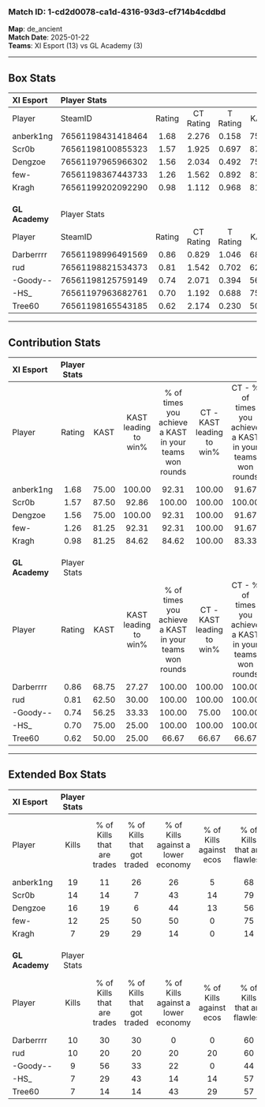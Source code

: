 ### Match ID: 1-cd2d0078-ca1d-4316-93d3-cf714b4cddbd  
**Map**: de_ancient  
**Match Date**: 2025-01-22  
**Teams**: XI Esport (13) vs GL Academy (3)  

---  

## Box Stats  

| **XI Esport**  | Player Stats      |        |           |          |       |       |       |         |        |      |     |
| :- | :- | :-: | :-: | :-: | :-: | :-: | :-: | :-: | :-: | :-: | :-: |
| Player         | SteamID           | Rating | CT Rating | T Rating | KAST  |  ADR  | Kills | Assists | Deaths | K/D  | HS% |
| anberk1ng      | 76561198431418464 |  1.68  |   2.276   |  0.158   | 75.00 | 116.6 |  19   |    6    |   11   | 1.73 | 68  |
| Scr0b          | 76561198100855323 |  1.57  |   1.925   |  0.697   | 87.50 | 84.5  |  14   |    2    |   5    | 2.80 | 35  |
| Dengzoe        | 76561197965966302 |  1.56  |   2.034   |  0.492   | 75.00 | 89.8  |  16   |    6    |   7    | 2.29 | 25  |
| few-           | 76561198367443733 |  1.26  |   1.562   |  0.892   | 81.25 | 94.1  |  12   |    9    |   12   | 1.00 | 50  |
| Kragh          | 76561199202092290 |  0.98  |   1.112   |  0.968   | 81.25 | 57.8  |   7   |    4    |   8    | 0.88 | 57  |
|                |                   |        |           |          |       |       |       |         |        |      |     |
|                |                   |        |           |          |       |       |       |         |        |      |     |
|                |                   |        |           |          |       |       |       |         |        |      |     |
| **GL Academy** | Player Stats      |        |           |          |       |       |       |         |        |      |     |
| Player         | SteamID           | Rating | CT Rating | T Rating | KAST  |  ADR  | Kills | Assists | Deaths | K/D  | HS% |
| Darberrrr      | 76561198996491569 |  0.86  |   0.829   |  1.046   | 68.75 | 65.3  |  10   |    2    |   14   | 0.71 | 70  |
| rud            | 76561198821534373 |  0.81  |   1.542   |  0.702   | 62.50 | 62.6  |  10   |    3    |   14   | 0.71 | 50  |
| -Goody--       | 76561198125759149 |  0.74  |   2.071   |  0.394   | 56.25 | 65.9  |   9   |    1    |   13   | 0.69 | 33  |
| -HS_           | 76561197963682761 |  0.70  |   1.192   |  0.688   | 75.00 | 49.7  |   7   |    3    |   14   | 0.50 | 71  |
| Tree60         | 76561198165543185 |  0.62  |   2.174   |  0.230   | 50.00 | 70.6  |   7   |    3    |   13   | 0.54 | 42  |
---  

## Contribution Stats  

| **XI Esport**  | Player Stats |       |                      |                                                        |                           |                                                             |                          |                                                            |
| :- | :-: | :-: | :-: | :-: | :-: | :-: | :-: | :-: |
| Player         |    Rating    | KAST  | KAST leading to win% | % of times you achieve a KAST in your teams won rounds | CT - KAST leading to win% | CT - % of times you achieve a KAST in your teams won rounds | T - KAST leading to win% | T - % of times you achieve a KAST in your teams won rounds |
| anberk1ng      |     1.68     | 75.00 |        100.00        |                         92.31                          |          100.00           |                            91.67                            |          100.00          |                           100.00                           |
| Scr0b          |     1.57     | 87.50 |        92.86         |                         100.00                         |          100.00           |                           100.00                            |          50.00           |                           100.00                           |
| Dengzoe        |     1.56     | 75.00 |        100.00        |                         92.31                          |          100.00           |                            91.67                            |          100.00          |                           100.00                           |
| few-           |     1.26     | 81.25 |        92.31         |                         92.31                          |          100.00           |                            91.67                            |          50.00           |                           100.00                           |
| Kragh          |     0.98     | 81.25 |        84.62         |                         84.62                          |          100.00           |                            83.33                            |          33.33           |                           100.00                           |
|                |              |       |                      |                                                        |                           |                                                             |                          |                                                            |
|                |              |       |                      |                                                        |                           |                                                             |                          |                                                            |
|                |              |       |                      |                                                        |                           |                                                             |                          |                                                            |
| **GL Academy** | Player Stats |       |                      |                                                        |                           |                                                             |                          |                                                            |
| Player         |    Rating    | KAST  | KAST leading to win% | % of times you achieve a KAST in your teams won rounds | CT - KAST leading to win% | CT - % of times you achieve a KAST in your teams won rounds | T - KAST leading to win% | T - % of times you achieve a KAST in your teams won rounds |
| Darberrrr      |     0.86     | 68.75 |        27.27         |                         100.00                         |          100.00           |                           100.00                            |           0.00           |                            0.00                            |
| rud            |     0.81     | 62.50 |        30.00         |                         100.00                         |          100.00           |                           100.00                            |           0.00           |                            0.00                            |
| -Goody--       |     0.74     | 56.25 |        33.33         |                         100.00                         |           75.00           |                           100.00                            |           0.00           |                            0.00                            |
| -HS_           |     0.70     | 75.00 |        25.00         |                         100.00                         |          100.00           |                           100.00                            |           0.00           |                            0.00                            |
| Tree60         |     0.62     | 50.00 |        25.00         |                         66.67                          |           66.67           |                            66.67                            |           0.00           |                            0.00                            |
---  

## Extended Box Stats  

| **XI Esport**  | Player Stats |                            |                            |                                    |                         |                              |                                 |        |                             |                                     |                          |                               |                            |
| :- | :-: | :-: | :-: | :-: | :-: | :-: | :-: | :-: | :-: | :-: | :-: | :-: | :-: |
| Player         |    Kills     | % of Kills that are trades | % of Kills that got traded | % of Kills against a lower economy | % of Kills against ecos | % of Kills that are flawless | % of Kills that are close duels | Deaths | % of Deaths that get traded | % of Deaths against a lower economy | % of Deaths against ecos | % of Deaths that are flawless | % of Deaths that are close |
| anberk1ng      |      19      |             11             |             26             |                 26                 |            5            |              68              |                0                |   11   |             18              |                 27                  |            0             |              64               |             9              |
| Scr0b          |      14      |             14             |             7              |                 43                 |           14            |              79              |                0                |   5    |             20              |                  0                  |            0             |              80               |             0              |
| Dengzoe        |      16      |             19             |             6              |                 44                 |           13            |              56              |                6                |   7    |             29              |                 29                  |            0             |              71               |             14             |
| few-           |      12      |             25             |             50             |                 50                 |            0            |              75              |                8                |   12   |             33              |                 17                  |            0             |              25               |             25             |
| Kragh          |      7       |             29             |             29             |                 14                 |            0            |              14              |               29                |   8    |             38              |                 13                  |            0             |              63               |             0              |
|                |              |                            |                            |                                    |                         |                              |                                 |        |                             |                                     |                          |                               |                            |
|                |              |                            |                            |                                    |                         |                              |                                 |        |                             |                                     |                          |                               |                            |
|                |              |                            |                            |                                    |                         |                              |                                 |        |                             |                                     |                          |                               |                            |
| **GL Academy** | Player Stats |                            |                            |                                    |                         |                              |                                 |        |                             |                                     |                          |                               |                            |
| Player         |    Kills     | % of Kills that are trades | % of Kills that got traded | % of Kills against a lower economy | % of Kills against ecos | % of Kills that are flawless | % of Kills that are close duels | Deaths | % of Deaths that get traded | % of Deaths against a lower economy | % of Deaths against ecos | % of Deaths that are flawless | % of Deaths that are close |
| Darberrrr      |      10      |             30             |             30             |                 0                  |            0            |              60              |               10                |   14   |             29              |                  7                  |            0             |              71               |             0              |
| rud            |      10      |             20             |             20             |                 20                 |           20            |              60              |                0                |   14   |             21              |                  7                  |            0             |              64               |             0              |
| -Goody--       |      9       |             56             |             33             |                 22                 |            0            |              44              |               22                |   13   |             15              |                  8                  |            0             |              54               |             15             |
| -HS_           |      7       |             29             |             43             |                 14                 |           14            |              57              |               29                |   14   |             21              |                  7                  |            0             |              86               |             0              |
| Tree60         |      7       |             14             |             14             |                 43                 |           29            |              57              |                0                |   13   |             23              |                  8                  |            0             |              38               |             15             |
